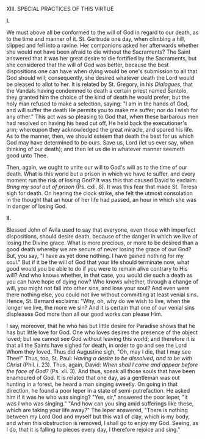 
XIII\. SPECIAL PRACTICES OF THIS VIRTUE

**I\.**

We must above all be conformed to the will of God in regard to our death, as to the time and manner of it. St. Gertrude one day, when climbing a hill, slipped and fell into a ravine. Her companions asked her afterwards whether she would not have been afraid to die without the Sacraments? The Saint answered that it was her great desire to die fortified by the Sacraments, but she considered that the will of God was better, because the best dispositions one can have when dying would be one\'s submission to all that God should will; consequently, she desired whatever death the Lord would be pleased to allot to her. It is related by St. Gregory, in his *Dialogues*, that the Vandals having condemned to death a certain priest named Santolo, they granted him the choice of the kind of death he would prefer; but the holy man refused to make a selection, saying: \"I am in the hands of God, and will suffer the death He permits you to make me suffer; nor do I wish for any other.\" This act was so pleasing to God that, when these barbarous men had resolved on having his head cut off, He held back the executioner\'s arm; whereupon they acknowledged the great miracle, and spared his life. As to the manner, then, we should esteem that death the best for us which God may have determined to be ours. Save us, Lord (let us ever say, when thinking of our death); and then let us die in whatever manner seemeth good unto Thee.

Then, again, we ought to unite our will to God\'s will as to the time of our death. What is this world but a prison in which we have to suffer, and every moment run the risk of losing God? It was this that caused David to exclaim: *Bring my soul out of prison* (Ps. cxli. 8). It was this fear that made St. Teresa sigh for death. On hearing the clock strike, she felt the utmost consolation in the thought that an hour of her life had passed, an hour in which she was in danger of losing God.

**II\.**

Blessed John of Avila used to say that everyone, even those with imperfect dispositions, should desire death, because of the danger in which we live of losing the Divine grace. What is more precious, or more to be desired than a good death whereby we are secure of never losing the grace of our God? But, you say, \"I have as yet done nothing. I have gained nothing for my soul.\" But if it be the will of God that your life should terminate now, what good would you be able to do if you were to remain alive contrary to His will? And who knows whether, in that case, you would die such a death as you can have hope of dying now? Who knows whether, through a change of will, you might not fall into other sins, and lose your soul? And even were there nothing else, you could not live without committing at least venial sins. Hence, St. Bernard exclaims: \"Why, oh, why do we wish to live, when the longer we live, the more we sin? And it is certain that one of our venial sins displeases God more than all our good works can please Him.

I say, moreover, that he who has but little desire for Paradise shows that he has but little love for God. One who loves desires the presence of the object loved; but we cannot see God without leaving this world; and therefore it is that all the Saints have sighed for death, in order to go and see the Lord Whom they loved. Thus did Augustine sigh, \"Oh, may I die, that I may see Thee!\" Thus, too, St. Paul: *Having a desire to be dissolved, and to be with Christ* (Phil. i. 23). Thus, again, David: *When shall I come and appear before the face of God?* (Ps. xli. 3). And thus, speak all those souls that have been enamoured of God. It is related that one day, as a gentleman was out hunting in a forest, he heard a man singing sweetly. On going in that direction, he found a poor leper in a state of semi-putrefaction. He asked him if it was he who was singing? \"Yes, sir,\" answered the poor leper, \"it was I who was singing.\" \"And how can you sing amid sufferings like these, which are taking your life away?\" The leper answered, \"There is nothing between my Lord God and myself but this wall of clay, which is my body, and when this obstruction is removed, I shall go to enjoy my God. Seeing, as I do, that it is falling to pieces every day, I therefore rejoice and sing.\"


